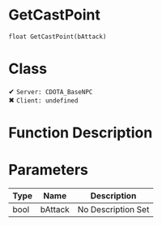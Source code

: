 # GetCastPoint
```
float GetCastPoint(bAttack)
```
# Class
✔ `Server: CDOTA_BaseNPC`  
✖ `Client: undefined`  

# Function Description

# Parameters
Type|Name|Description
--|--|--
bool|bAttack|No Description Set
